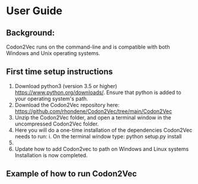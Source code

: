 # User Guide 

## Background:
Codon2Vec runs on the command-line and is compatible with both Windows and Unix operating systems. 
## First time setup instructions
1. Download python3 (version 3.5 or higher) https://www.python.org/downloads/. Ensure that python is added to your operating system's path.
2. Download the Codon2Vec repository here: https://github.com/rhondene/Codon2Vec/tree/main/Codon2Vec
3. Unzip the Codon2Vec folder, and open a terminal window in the uncompressed Codon2Vec folder. 
4. Here you will do a one-time installation of the dependencies Codon2Vec needs to run:
      i. On the terminal window type: python setup.py install
5.
6. Update how to add Codon2vec to path on Windows and Linux systems
Installation is now completed.


## Example of how to run Codon2Vec




